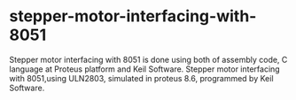 # stepper-motor-interfacing-with-8051
Stepper motor interfacing with 8051 is done using both of assembly code, C language at Proteus platform and Keil Software. Stepper motor interfacing with 8051,using ULN2803, simulated in proteus 8.6, programmed by Keil Software. 
